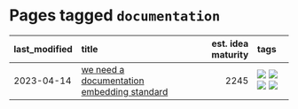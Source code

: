 # Pages tagged `documentation`

|last_modified|title|est. idea maturity|tags
|:---|:---|---:|:---|
|2023-04-14|[we need a documentation embedding standard](../doc-embed-standard.md)|2245|[![](https://img.shields.io/badge/tag-accessibility-53417a)](../tags/accessibility.md) [![](https://img.shields.io/badge/tag-documentation-92ab1c)](../tags/documentation.md) [![](https://img.shields.io/badge/tag-standard-12f6d5)](../tags/standard.md) [![](https://img.shields.io/badge/tag-tooling-4aea2)](../tags/tooling.md)|